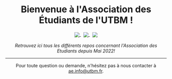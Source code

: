 <h1 align="center">Bienvenue à l'Association des Étudiants de l'UTBM !</h1>
<p align="center">
  <a href="https://discord.gg/XK9WfPsUFm">
    <img align="center" src="https://img.shields.io/badge/Discord-5865F2?style=for-the-badge&logo=discord&logoColor=white" />
  </a>
  &nbsp;
  <a href="https://github.com/ae-utbm/api/wiki" target="_blank">
    <img align="center" src="https://img.shields.io/badge/Documentation-20BEFF?style=for-the-badge&logo=gitbook&logoColor=fff" />
  </a>
  &nbsp;
  <a href="https://ae.utbm.fr" target="_blank">
    <img align="center" src="https://img.shields.io/badge/Website-CC0000?style=for-the-badge"> 
  </a>
  <br>
  <br>
  <i>Retrouvez ici tous les différents repos concernant l'Association des Etudiants depuis Mai 2022!</i>
</p>

<hr>
<p align="center">Pour toute question ou demande, n'hésitez pas à nous contacter à <a href="mailto:ae.info@utbm.fr">ae.info@utbm.fr</a>.</p>
